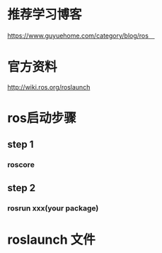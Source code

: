 # 推荐学习博客
https://www.guyuehome.com/category/blog/ros　
# 官方资料
http://wiki.ros.org/roslaunch



# ros启动步骤
## step 1
###     roscore
## step 2
###     rosrun xxx(your package)

# roslaunch 文件
